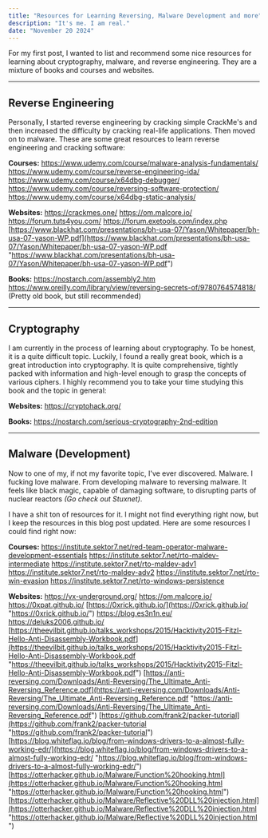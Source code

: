 ```yaml
---
title: "Resources for Learning Reversing, Malware Development and more"
description: "It's me. I am real."
date: "November 20 2024"
---
```


For my first post, I wanted to list and recommend some nice resources for learning about cryptography, malware, and reverse engineering.  They are a mixture of books and courses and websites.

---
## Reverse Engineering
Personally, I started reverse engineering by cracking simple CrackMe's and then increased the difficulty by cracking real-life applications. Then moved on to malware. These are some great resources to learn reverse engineering and cracking software:

**Courses:**
https://www.udemy.com/course/malware-analysis-fundamentals/
https://www.udemy.com/course/reverse-engineering-ida/
https://www.udemy.com/course/x64dbg-debugger/
https://www.udemy.com/course/reversing-software-protection/
https://www.udemy.com/course/x64dbg-static-analysis/

**Websites:**
https://crackmes.one/
https://om.malcore.io/
https://forum.tuts4you.com/
https://forum.exetools.com/index.php
[https://www.blackhat.com/presentations/bh-usa-07/Yason/Whitepaper/bh-usa-07-yason-WP.pdf](https://www.blackhat.com/presentations/bh-usa-07/Yason/Whitepaper/bh-usa-07-yason-WP.pdf "https://www.blackhat.com/presentations/bh-usa-07/Yason/Whitepaper/bh-usa-07-yason-WP.pdf")


**Books:**
https://nostarch.com/assembly2.htm
https://www.oreilly.com/library/view/reversing-secrets-of/9780764574818/ (Pretty old book, but still recommended)

---
## Cryptography
I am currently in the process of learning about cryptography. To be honest, it is a quite difficult topic. Luckily, I found a really great book, which is a great introduction into cryptography. It is quite comprehensive, tightly packed with information and high-level enough to grasp the concepts of various ciphers. I highly recommend you to take your time studying this book and the topic in general:

**Websites:**
https://cryptohack.org/

**Books:**
https://nostarch.com/serious-cryptography-2nd-edition

---
## Malware (Development)
Now to one of my, if not my favorite topic, I've ever discovered. Malware. I fucking love malware. From developing malware to reversing malware. It feels like black magic, capable of damaging software, to disrupting parts of nuclear reactors *(Go check out Stuxnet)*.

I have a shit ton of resources for it. I might not find everything right now, but I keep the resources in this blog post updated. Here are some resources I could find right now:

**Courses:**
https://institute.sektor7.net/red-team-operator-malware-development-essentials
https://institute.sektor7.net/rto-maldev-intermediate
https://institute.sektor7.net/rto-maldev-adv1
https://institute.sektor7.net/rto-maldev-adv2
https://institute.sektor7.net/rto-win-evasion
https://institute.sektor7.net/rto-windows-persistence

**Websites:**
https://vx-underground.org/
https://om.malcore.io/
https://0xpat.github.io/
[https://0xrick.github.io/](https://0xrick.github.io/ "https://0xrick.github.io/")
https://blog.es3n1n.eu/
https://deluks2006.github.io/
[https://theevilbit.github.io/talks_workshops/2015/Hacktivity2015-Fitzl-Hello-Anti-Disassembly-Workbook.pdf](https://theevilbit.github.io/talks_workshops/2015/Hacktivity2015-Fitzl-Hello-Anti-Disassembly-Workbook.pdf "https://theevilbit.github.io/talks_workshops/2015/Hacktivity2015-Fitzl-Hello-Anti-Disassembly-Workbook.pdf")
[https://anti-reversing.com/Downloads/Anti-Reversing/The_Ultimate_Anti-Reversing_Reference.pdf](https://anti-reversing.com/Downloads/Anti-Reversing/The_Ultimate_Anti-Reversing_Reference.pdf "https://anti-reversing.com/Downloads/Anti-Reversing/The_Ultimate_Anti-Reversing_Reference.pdf")
[https://github.com/frank2/packer-tutorial](https://github.com/frank2/packer-tutorial "https://github.com/frank2/packer-tutorial")
[https://blog.whiteflag.io/blog/from-windows-drivers-to-a-almost-fully-working-edr/](https://blog.whiteflag.io/blog/from-windows-drivers-to-a-almost-fully-working-edr/ "https://blog.whiteflag.io/blog/from-windows-drivers-to-a-almost-fully-working-edr/") [https://otterhacker.github.io/Malware/Function%20hooking.html](https://otterhacker.github.io/Malware/Function%20hooking.html "https://otterhacker.github.io/Malware/Function%20hooking.html") [https://otterhacker.github.io/Malware/Reflective%20DLL%20injection.html](https://otterhacker.github.io/Malware/Reflective%20DLL%20injection.html "https://otterhacker.github.io/Malware/Reflective%20DLL%20injection.html")